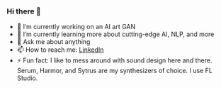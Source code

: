 ### Hi there 👋

- 🔭 I’m currently working on an AI art GAN
- 🌱 I’m currently learning more about cutting-edge AI, NLP, and more
- 💬 Ask me about anything
- 📫 How to reach me: [LinkedIn](https://www.linkedin.com/in/logantilley/)
- ⚡ Fun fact: I like to mess around with sound design here and there. Serum, Harmor, and Sytrus are my synthesizers of choice. I use FL Studio.
